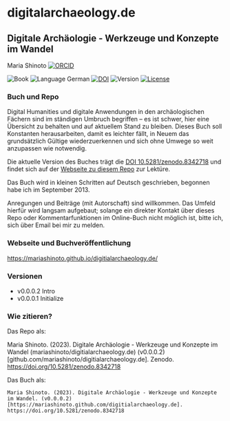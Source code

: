 
# digitalarchaeology.de

## Digitale Archäologie - Werkzeuge und Konzepte im Wandel

Maria Shinoto
[![ORCID](https://img.shields.io/badge/ORCID-white?style=flat&logo=ORCID&link=https://orcid.org/0000-0001-6089-4526.png)](https://orcid.org/0000-0001-6089-4526)

![Book](https://img.shields.io/badge/Book-cyan?style=flat.png)
![Language
German](https://img.shields.io/badge/Language-German-cyan.png)
[![DOI](https://zenodo.org/badge/DOI/10.5281/zenodo.10205190.svg)](https://doi.org/10.5281/zenodo.10205190)
![Version](https://img.shields.io/badge/Ver.-0.0.0.2-red?style=flat&logo=github)
[![License](https://img.shields.io/badge/License-CC%20BY%204.0-lightgrey?labelColor=grey&style=flat&logo=CC&link=https://creativecommons.org/licenses/by/4.0/.png)](https://creativecommons.org/licenses/by/4.0/)

### Buch und Repo

Digital Humanities und digitale Anwendungen in den archäologischen
Fächern sind im ständigen Umbruch begriffen – es ist schwer, hier eine
Übersicht zu behalten und auf aktuellem Stand zu bleiben. Dieses Buch
soll Konstanten herausarbeiten, damit es leichter fällt, in Neuem das
grundsätzlich Gültige wiederzuerkennen und sich ohne Umwege so weit
anzupassen wie notwendig.

Die aktuelle Version des Buches trägt die [DOI
10.5281/zenodo.8342718](https://doi.org/10.5281/zenodo.8342718) und
findet sich auf der [Webseite zu diesem
Repo](https://mariashinoto.github.com/digitialarchaeology.de) zur
Lektüre.

Das Buch wird in kleinen Schritten auf Deutsch geschrieben, begonnen
habe ich im September 2013.

Anregungen und Beiträge (mit Autorschaft) sind willkommen. Das Umfeld
hierfür wird langsam aufgebaut; solange ein direkter Kontakt über dieses
Repo oder Kommentarfunktionen im Online-Buch nicht möglich ist, bitte
ich, sich über Email bei mir zu melden.

### Webseite und Buchveröffentlichung

https://mariashinoto.github.io/digitialarchaeology.de/

### Versionen

- v0.0.0.2 Intro
- v0.0.0.1 Initialize

### Wie zitieren?

Das Repo als:

Maria Shinoto. (2023). Digitale Archäologie - Werkzeuge und Konzepte im
Wandel (mariashinoto/digitialarchaeology.de) (v0.0.0.2)
\[github.com/mariashinoto/digitialarchaeology.de\]. Zenodo.
https://doi.org/10.5281/zenodo.8342718

Das Buch als:

    Maria Shinoto. (2023). Digitale Archäologie - Werkzeuge und Konzepte im Wandel. (v0.0.0.2) [https://mariashinoto.github.com/digitialarchaeology.de]. https://doi.org/10.5281/zenodo.8342718
